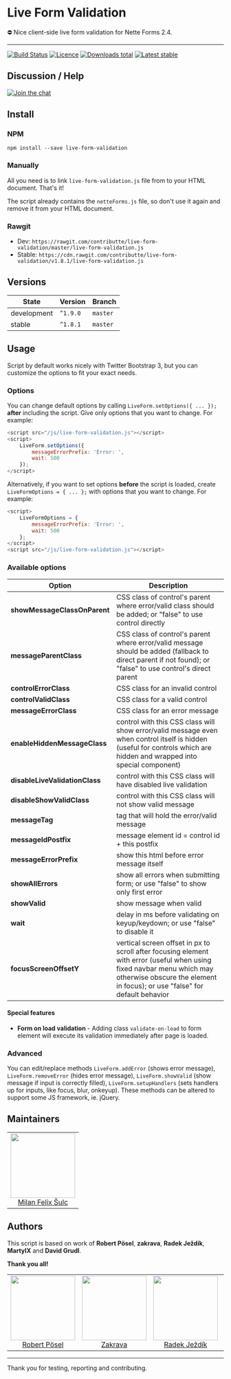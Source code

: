 # Live Form Validation

:no_entry: Nice client-side live form validation for Nette Forms 2.4.

-----

[![Build Status](https://img.shields.io/travis/contributte/live-form-validation.svg?style=flat-square)](https://travis-ci.org/contributte/live-form-validation)
[![Licence](https://img.shields.io/github/license/contributte/live-form-validation.svg?style=flat-square)](https://github.com/contributte/live-form-validation)
[![Downloads total](https://img.shields.io/npm/dt/live-form-validation.svg?style=flat-square)](https://www.npmjs.com/package/live-form-validation)
[![Latest stable](https://img.shields.io/npm/v/live-form-validation.svg?style=flat-square)](https://www.npmjs.com/package/live-form-validation)

## Discussion / Help

[![Join the chat](https://img.shields.io/gitter/room/contributte/contributte.svg?style=flat-square)](http://bit.ly/ctteg)

## Install

### NPM

```
npm install --save live-form-validation
```

### Manually

All you need is to link `live-form-validation.js` file from to your HTML document. That's it!

The script already contains the `netteForms.js` file, so don't use it again and remove it from your HTML document.

### Rawgit

- Dev: `https://rawgit.com/contributte/live-form-validation/master/live-form-validation.js`
- Stable: `https://cdn.rawgit.com/contributte/live-form-validation/v1.8.1/live-form-validation.js`

## Versions

| State       | Version   | Branch   |
|-------------|-----------|----------|
| development | `^1.9.0`  | `master` |
| stable      | `^1.8.1`  | `master` |

## Usage

Script by default works nicely with Twitter Bootstrap 3, but you can customize the options to fit your exact needs.

### Options

You can change default options by calling `LiveForm.setOptions({ ... });` **after** including the script. Give only options that you want to change. For example:

```js
<script src="/js/live-form-validation.js"></script> 
<script>
	LiveForm.setOptions({
		messageErrorPrefix: 'Error: ',
		wait: 500
	});
</script> 
```

Alternatively, if you want to set options **before** the script is loaded, create `LiveFormOptions = { ... };` with options that you want to change. For example:

```js
<script>
	LiveFormOptions = {
		messageErrorPrefix: 'Error: ',
		wait: 500
	};
</script> 
<script src="/js/live-form-validation.js"></script> 
```

### Available options

Option | Description
------ | -----------
**showMessageClassOnParent** | CSS class of control's parent where error/valid class should be added; or "false" to use control directly
**messageParentClass** | CSS class of control's parent where error/valid message should be added (fallback to direct parent if not found); or "false" to use control's direct parent
**controlErrorClass** | CSS class for an invalid control
**controlValidClass** | CSS class for a valid control
**messageErrorClass** | CSS class for an error message
**enableHiddenMessageClass** | control with this CSS class will show error/valid message even when control itself is hidden (useful for controls which are hidden and wrapped into special component)
**disableLiveValidationClass** | control with this CSS class will have disabled live validation
**disableShowValidClass** | control with this CSS class will not show valid message
**messageTag** | tag that will hold the error/valid message
**messageIdPostfix** | message element id = control id + this postfix
**messageErrorPrefix** | show this html before error message itself
**showAllErrors** | show all errors when submitting form; or use "false" to show only first error
**showValid** | show message when valid
**wait** | delay in ms before validating on keyup/keydown; or use "false" to disable it
**focusScreenOffsetY** | vertical screen offset in px to scroll after focusing element with error (useful when using fixed navbar menu which may otherwise obscure the element in focus); or use "false" for default behavior

#### Special features
* **Form on load validation** - Adding class `validate-on-load` to form element will execute its validation immediately after page is loaded.

### Advanced
You can edit/replace methods `LiveForm.addError` (shows error message), `LiveForm.removeError` (hides error message), `LiveForm.showValid` (show message if input is correctly filled), `LiveForm.setupHandlers` (sets handlers up for inputs, like focus, blur, onkeyup). These methods can be altered to support some JS framework, ie. jQuery.

## Maintainers

<table>
  <tbody>
    <tr>
      <td align="center">
        <a href="https://github.com/f3l1x">
            <img width="150" height="150" src="https://avatars2.githubusercontent.com/u/538058?v=3&s=150">
        </a>
        </br>
        <a href="https://github.com/f3l1x">Milan Felix Šulc</a>
      </td>
    </tr>
  <tbody>
</table>

## Authors

This script is based on work of **Robert Pösel**, **zakrava**, **Radek Ježdík**, **MartyIX** and **David Grudl**.

**Thank you all!**

<table>
  <tbody>
    <tr>
      <td align="center">
        <a href="https://github.com/Robyer">
            <img width="150" height="150" src="https://avatars2.githubusercontent.com/u/359173?v=3&s=150">
        </a>
        </br>
        <a href="https://github.com/Robyer">Robert Pösel</a>
      </td>
      <td align="center">
        <a href="https://github.com/zakrava">
            <img width="150" height="150" src="https://avatars2.githubusercontent.com/u/9878014?v=3&s=150">
        </a>
        </br>
        <a href="https://github.com/zakrava">Zakrava</a>
      </td>
      <td align="center">
        <a href="https://github.com/redhead">
            <img width="150" height="150" src="https://avatars2.githubusercontent.com/u/158482?v=3&s=150">
        </a>
        </br>
        <a href="https://github.com/redhead">Radek Ježdík</a>
      </td>
      <td align="center">
        <a href="https://github.com/MartyIX">
            <img width="150" height="150" src="https://avatars2.githubusercontent.com/u/203266?v=3&s=150">
        </a>
        </br>
        <a href="https://github.com/MartyIX">Martin Vseticka</a>
      </td>
      <td align="center">
        <a href="https://github.com/dg">
            <img width="150" height="150" src="https://avatars2.githubusercontent.com/u/194960?v=3&s=150">
        </a>
        </br>
        <a href="https://github.com/dg">David Grudl</a>
      </td>
    </tr>
  <tbody>
</table>

---

Thank you for testing, reporting and contributing.
